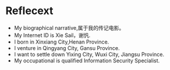 # Reflecext
- My biographical narrative,属于我的传记电影。
- My Internet ID is Xie Sail，谢忛.
- I born in Xinxiang City,Henan Province.
- I venture in Qingyang City, Gansu Province.
- I want to settle down Yixing City, Wuxi City, Jiangsu Province.
- My occupational is qualified Information Security Specialist.

